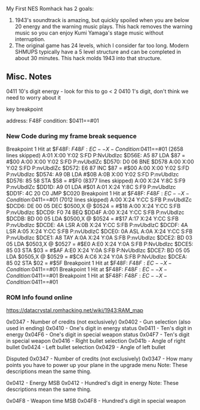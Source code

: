 
My First NES Romhack has 2 goals:

1. 1943's soundtrack is amazing, but quickly spoiled when you are below 20 energy and the warning music plays. This hack removes the warning music so you can enjoy Kumi Yamaga's stage music without interruption.
2. The original game has 24 levels, which I consider far too long. Modern SHMUPS typically have a 5 level structure and can be completed in about 30 minutes. This hack molds 1943 into that structure.


## Misc. Notes

0411 10's digit energy - look for this to go < 2
0410 1's digit, don't think we need to worry about it

key breakpoint

address: F48F
condition: $0411==#01

### New Code during my frame break sequence

Breakpoint 1 Hit at $F48F: $F48F:EC--X- Condition:$0411==#01
(2658 lines skipped)
A:01 X:00 Y:02 S:FD P:NvUbdIzc   $D56E: A5 87     LDA $87 = #$00
A:00 X:00 Y:02 S:FD P:nvUbdIZc   $D570: D0 06     BNE $D578
A:00 X:00 Y:02 S:FD P:nvUbdIZc   $D572: E6 87     INC $87 = #$00
A:00 X:00 Y:02 S:FD P:nvUbdIzc   $D574: A9 0B     LDA #$0B
A:0B X:00 Y:02 S:FD P:nvUbdIzc   $D576: 85 58     STA $58 = #$F0
(8377 lines skipped)
A:00 X:24 Y:8C S:F9 P:nvUbdIZc       $DD1D: A9 01     LDA #$01
A:01 X:24 Y:8C S:F9 P:nvUbdIzc       $DD1F: 4C 20 C0  JMP $C020
Breakpoint 1 Hit at $F48F: $F48F:EC--X- Condition:$0411==#01
(7012 lines skipped)
A:00 X:24 Y:CC S:FB P:nvUbdIZc     $DCD6: DE 00 05  DEC $0500,X @ $0524 = #$18
A:00 X:24 Y:CC S:FB P:nvUbdIzc     $DCD9: F0 74     BEQ $DD4F
A:00 X:24 Y:CC S:FB P:nvUbdIzc     $DCDB: BD 00 05  LDA $0500,X @ $0524 = #$17
A:17 X:24 Y:CC S:FB P:nvUbdIzc     $DCDE: 4A        LSR
A:0B X:24 Y:CC S:FB P:nvUbdIzC     $DCDF: 4A        LSR
A:05 X:24 Y:CC S:FB P:nvUbdIzC     $DCE0: 0A        ASL
A:0A X:24 Y:CC S:FB P:nvUbdIzc     $DCE1: A8        TAY
A:0A X:24 Y:0A S:FB P:nvUbdIzc     $DCE2: BD 03 05  LDA $0503,X @ $0527 = #$E0
A:E0 X:24 Y:0A S:FB P:NvUbdIzc     $DCE5: 85 03     STA $03 = #$AF
A:E0 X:24 Y:0A S:FB P:NvUbdIzc     $DCE7: BD 05 05  LDA $0505,X @ $0529 = #$C6
A:C6 X:24 Y:0A S:FB P:NvUbdIzc     $DCEA: 85 02     STA $02 = #$5F
Breakpoint 1 Hit at $F48F: $F48F:EC--X- Condition:$0411==#01
Breakpoint 1 Hit at $F48F: $F48F:EC--X- Condition:$0411==#01
Breakpoint 1 Hit at $F48F: $F48F:EC--X- Condition:$0411==#01

### ROM Info found online

https://datacrystal.romhacking.net/wiki/1943:RAM_map

0x0347 - Number of credits (not exclusively)
0x0402 - Gun selection (also used in ending)
0x0410 - One's digit in energy status
0x0411 - Ten's digit in energy
0x04F6 - One's digit in special weapon status
0x04F7 - Ten's digit in special weapon
0x0416 - Right bullet selection
0x041b - Angle of right bullet
0x0424 - Left bullet selection
0x0429 - Angle of left bullet

Disputed
0x0347 - Number of credits (not exclusively)
0x0347 - How many points you have to power up your plane in the upgrade menu
Note: These descriptions mean the same thing.

0x0412 - Energy MSB
0x0412 - Hundred's digit in energy
Note: These descriptions mean the same thing.

0x04F8 - Weapon time MSB
0x04F8 - Hundred's digit in special weapon